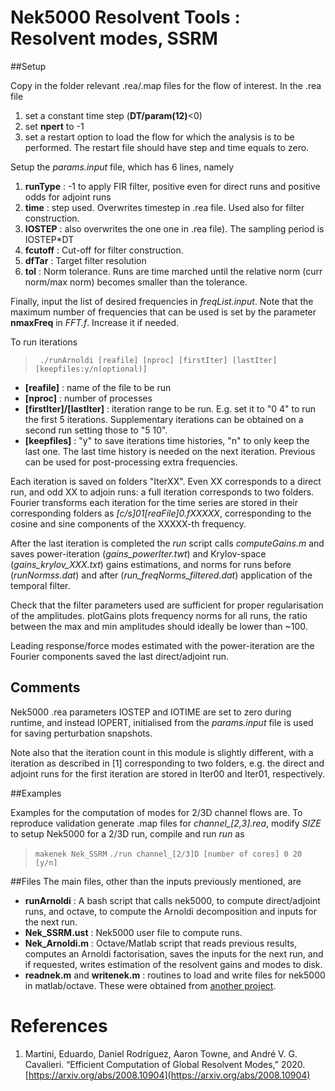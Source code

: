 # Nek5000 Resolvent Tools : Resolvent modes, SSRM

##Setup

Copy in the folder relevant .rea/.map files for the flow of interest. In the .rea file 

1. set a constant time step (**DT/param(12)**<0)
2. set **npert** to -1
3. set a restart option to load the flow for which the analysis is to be performed. The restart file should have step and time equals to zero.

Setup the *params.input* file, which has 6 lines, namely

1. **runType** :  -1 to apply FIR filter, positive even for direct runs and positive odds for adjoint runs
2. **time** : step used. Overwrites timestep in .rea file. Used also for filter construction.  
3. **IOSTEP** : also overwrites the one one in .rea file). The sampling period is IOSTEP*DT
4. **fcutoff** : Cut-off for filter construction.
5. **dfTar** : Target filter resolution
6. **tol**  : Norm tolerance. Runs are time marched until the relative norm (curr norm/max norm) becomes smaller than the tolerance.

Finally, input the list of desired frequencies in *freqList.input*. Note that the maximum number of frequencies that can be used is set by the parameter **nmaxFreq** in *FFT.f*. Increase it if needed.

To run iterations
> ` ./runArnoldi [reafile] [nproc] [firstIter] [lastIter] [keepfiles:y/n(optional)]`

* **[reafile]** : name of the file to be run
* **[nproc]** : number of processes
* **[firstIter]/[lastIter]** : iteration range to be run. E.g. set it to "0 4" to run the first 5 iterations. Supplementary  iterations can be obtained on a second run setting those to "5 10".
* **[keepfiles]** : "y" to save iterations time histories, "n" to only keep the last one. The last time history is needed on the next iteration. Previous can be used for post-processing extra frequencies.

Each iteration is saved on folders "IterXX". Even XX corresponds to a direct run, and odd XX to adjoin runs: a full iteration corresponds to two folders. Fourier transforms each iteration for the time series are stored in their corresponding folders as *[c/s]01[reaFile]0.fXXXXX*, corresponding to the cosine and sine components of the XXXXX-th frequency.

After the last iteration is completed the *run* script calls *computeGains.m* and saves power-iteration (*gains_powerIter.twt*) and Krylov-space (*gains_krylov_XXX.txt*) gains estimations, and norms for runs before (*runNormss.dat*) and after (*run_freqNorms_filtered.dat*) application of the temporal filter.

Check that the filter parameters used are sufficient for proper regularisation of the amplitudes. plotGains plots frequency norms for all runs, the ratio between the max and min amplitudes should ideally be lower than ~100.

Leading response/force modes estimated with the power-iteration  are the Fourier components saved the last direct/adjoint run.

## Comments
Nek5000 .rea parameters IOSTEP and IOTIME are set to zero during runtime, and instead IOPERT, initialised from the *params.input* file is used for saving perturbation snapshots. 

Note also that the iteration count in this module is slightly different, with a iteration as described in [1] corresponding to two folders, e.g. the direct and adjoint runs for the first iteration are stored in Iter00 and Iter01, respectively.

##Examples


Examples for the computation of modes for 2/3D channel flows are. To reproduce validation generate .map files for *channel_[2,3].rea*, modify *SIZE* to setup Nek5000 for a 2/3D run, compile and run *run* as
>  `makenek Nek_SSRM`
>  `./run channel_[2/3]D [number of cores] 0 20 [y/n]`



##Files
The main files, other than the inputs previously mentioned, are

* **runArnoldi** : A bash script that calls nek5000, to compute direct/adjoint runs, and octave, to compute the Arnoldi decomposition and inputs for the next run.
* **Nek_SSRM.ust** : Nek5000 user file to compute runs.
* **Nek_Arnoldi.m** : Octave/Matlab script that reads previous results,  computes an Arnoldi factorisation, saves the inputs for the next run, and if requested, writes estimation of the resolvent gains and modes to disk. 
* **readnek.m** and **writenek.m** : routines to load and write files for nek5000 in matlab/octave. These were obtained from [another project](https://github.com/nfabbiane/nekmatlab).



# References

1. Martini, Eduardo, Daniel Rodríguez, Aaron Towne, and André V. G. Cavalieri. “Efficient Computation of Global Resolvent Modes,” 2020. [https://arxiv.org/abs/2008.10904](https://arxiv.org/abs/2008.10904) 



